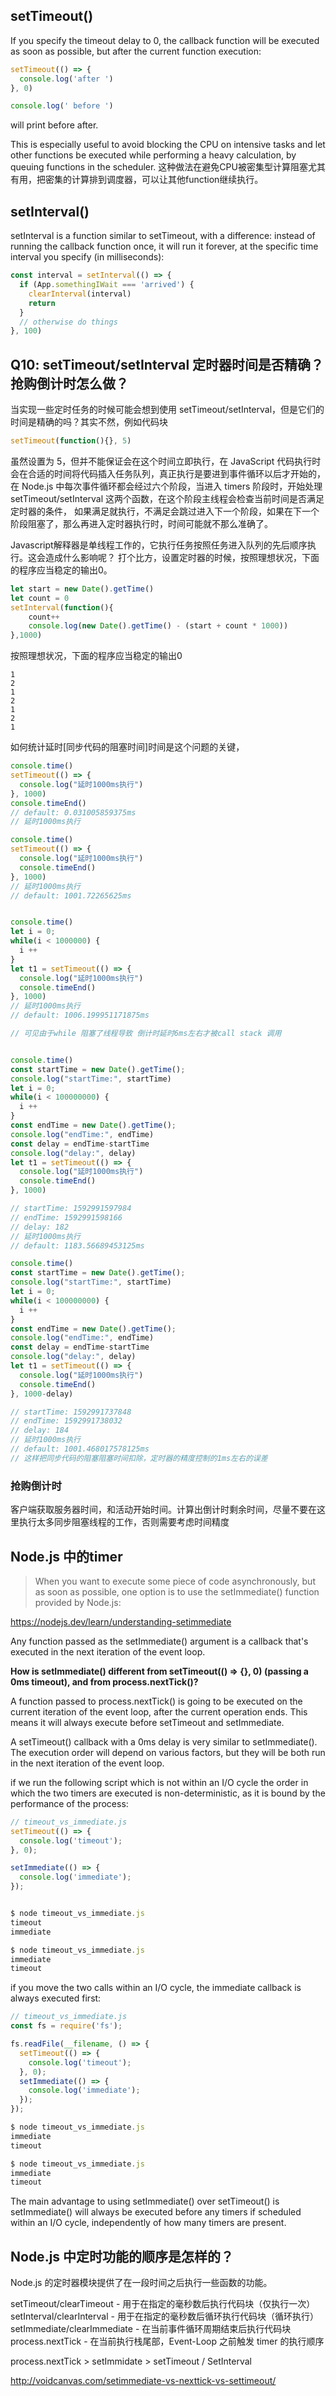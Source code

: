 ## setTimeout()
If you specify the timeout delay to 0, the callback function will be executed as soon as possible, but after the current function execution:

```js
setTimeout(() => {
  console.log('after ')
}, 0)

console.log(' before ')
```
will print before after.

This is especially useful to avoid blocking the CPU on intensive tasks and let other functions be executed while performing a heavy calculation, by queuing functions in the scheduler.
这种做法在避免CPU被密集型计算阻塞尤其有用，把密集的计算排到调度器，可以让其他function继续执行。

## setInterval()
setInterval is a function similar to setTimeout, with a difference: instead of running the callback function once, it will run it forever, at the specific time interval you specify (in milliseconds):

```js
const interval = setInterval(() => {
  if (App.somethingIWait === 'arrived') {
    clearInterval(interval)
    return
  }
  // otherwise do things
}, 100)
```

## Q10: setTimeout/setInterval 定时器时间是否精确？ 抢购倒计时怎么做？
当实现一些定时任务的时候可能会想到使用 setTimeout/setInterval，但是它们的时间是精确的吗？其实不然，例如代码块 
```js
setTimeout(function(){}, 5)
```
虽然设置为 5，但并不能保证会在这个时间立即执行，在 JavaScript 代码执行时会在合适的时间将代码插入任务队列，真正执行是要进到事件循环以后才开始的，
在 Node.js 中每次事件循环都会经过六个阶段，当进入 timers 阶段时，开始处理 setTimeout/setInterval 这两个函数，在这个阶段主线程会检查当前时间是否满足定时器的条件，
如果满足就执行，不满足会跳过进入下一个阶段，如果在下一个阶段阻塞了，那么再进入定时器执行时，时间可能就不那么准确了。

Javascript解释器是单线程工作的，它执行任务按照任务进入队列的先后顺序执行。这会造成什么影响呢？
打个比方，设置定时器的时候，按照理想状况，下面的程序应当稳定的输出0。

```js
let start = new Date().getTime()
let count = 0
setInterval(function(){
    count++
    console.log(new Date().getTime() - (start + count * 1000))
},1000)
```
按照理想状况，下面的程序应当稳定的输出0
```
1
2
1
2
1
2
1
```


如何统计延时[同步代码的阻塞时间]时间是这个问题的关键，
```js
console.time()
setTimeout(() => {
  console.log("延时1000ms执行")
}, 1000)
console.timeEnd()
// default: 0.031005859375ms
// 延时1000ms执行

console.time()
setTimeout(() => {
  console.log("延时1000ms执行")
  console.timeEnd()
}, 1000)
// 延时1000ms执行
// default: 1001.72265625ms


console.time()
let i = 0;
while(i < 1000000) {
  i ++
}
let t1 = setTimeout(() => {
  console.log("延时1000ms执行")
  console.timeEnd()
}, 1000)
// 延时1000ms执行
// default: 1006.199951171875ms

// 可见由于while 阻塞了线程导致 倒计时延时6ms左右才被call stack 调用


console.time()
const startTime = new Date().getTime();
console.log("startTime:", startTime)
let i = 0;
while(i < 100000000) {
  i ++
}
const endTime = new Date().getTime(); 
console.log("endTime:", endTime)
const delay = endTime-startTime   
console.log("delay:", delay)
let t1 = setTimeout(() => {
  console.log("延时1000ms执行")
  console.timeEnd()
}, 1000)

// startTime: 1592991597984
// endTime: 1592991598166
// delay: 182
// 延时1000ms执行
// default: 1183.56689453125ms

console.time()
const startTime = new Date().getTime();
console.log("startTime:", startTime)
let i = 0;
while(i < 100000000) {
  i ++
}
const endTime = new Date().getTime(); 
console.log("endTime:", endTime)
const delay = endTime-startTime   
console.log("delay:", delay)
let t1 = setTimeout(() => {
  console.log("延时1000ms执行")
  console.timeEnd()
}, 1000-delay)

// startTime: 1592991737848
// endTime: 1592991738032
// delay: 184
// 延时1000ms执行
// default: 1001.468017578125ms
// 这样把同步代码的阻塞阻塞时间扣除，定时器的精度控制的1ms左右的误差
```

### 抢购倒计时
客户端获取服务器时间，和活动开始时间。计算出倒计时剩余时间，尽量不要在这里执行太多同步阻塞线程的工作，否则需要考虑时间精度


## Node.js 中的timer

> When you want to execute some piece of code asynchronously, but as soon as possible, one option is to use the setImmediate() function provided by Node.js:

https://nodejs.dev/learn/understanding-setimmediate

Any function passed as the setImmediate() argument is a callback that's executed in the next iteration of the event loop.

**How is setImmediate() different from setTimeout(() => {}, 0) (passing a 0ms timeout), and from process.nextTick()?**

A function passed to process.nextTick() is going to be executed on the current iteration of the event loop, after the current operation ends. This means it will always execute before setTimeout and setImmediate.

A setTimeout() callback with a 0ms delay is very similar to setImmediate(). The execution order will depend on various factors, but they will be both run in the next iteration of the event loop.

if we run the following script which is not within an I/O cycle
the order in which the two timers are executed is non-deterministic, as it is bound by the performance of the process:
```js
// timeout_vs_immediate.js
setTimeout(() => {
  console.log('timeout');
}, 0);

setImmediate(() => {
  console.log('immediate');
});


$ node timeout_vs_immediate.js
timeout
immediate

$ node timeout_vs_immediate.js
immediate
timeout
```

if you move the two calls within an I/O cycle, the immediate callback is always executed first:
```js
// timeout_vs_immediate.js
const fs = require('fs');

fs.readFile(__filename, () => {
  setTimeout(() => {
    console.log('timeout');
  }, 0);
  setImmediate(() => {
    console.log('immediate');
  });
});

$ node timeout_vs_immediate.js
immediate
timeout

$ node timeout_vs_immediate.js
immediate
timeout
```
The main advantage to using setImmediate() over setTimeout() is setImmediate() will always be executed before any timers if scheduled within an I/O cycle, independently of how many timers are present.


## Node.js 中定时功能的顺序是怎样的？
Node.js 的定时器模块提供了在一段时间之后执行一些函数的功能。

setTimeout/clearTimeout - 用于在指定的毫秒数后执行代码块（仅执行一次）
setInterval/clearInterval - 用于在指定的毫秒数后循环执行代码块（循环执行）
setImmediate/clearImmediate - 在当前事件循环周期结束后执行代码块
process.nextTick - 在当前执行栈尾部，Event-Loop 之前触发
timer 的执行顺序

process.nextTick > setImmidate > setTimeout / SetInterval

http://voidcanvas.com/setimmediate-vs-nexttick-vs-settimeout/

